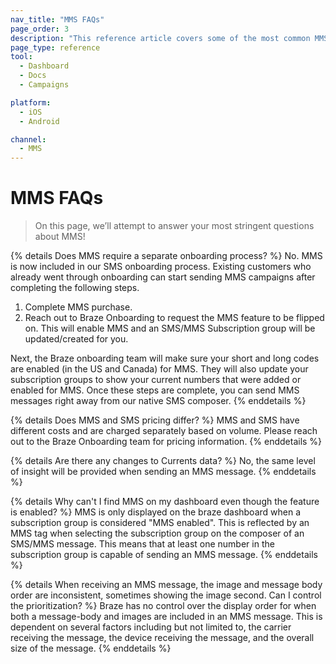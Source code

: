 ```yaml
---
nav_title: "MMS FAQs"
page_order: 3
description: "This reference article covers some of the most common MMS FAQs."
page_type: reference
tool:
  - Dashboard
  - Docs
  - Campaigns

platform:
  - iOS
  - Android

channel:
  - MMS
---
```


# MMS FAQs

> On this page, we’ll attempt to answer your most stringent questions about MMS!

{% details Does MMS require a separate onboarding process? %}
No. MMS is now included in our SMS onboarding process. Existing customers who already went through onboarding can start sending MMS campaigns after completing the following steps. 

1. Complete MMS purchase.
2. Reach out to Braze Onboarding to request the MMS feature to be flipped on. This will enable MMS and an SMS/MMS Subscription group will be updated/created for you. 

Next, the Braze onboarding team will make sure your short and long codes are enabled (in the US and Canada) for MMS. They will also update your subscription groups to show your current numbers that were added or enabled for MMS. 
Once these steps are complete, you can send MMS messages right away from our native SMS composer. 
{% enddetails %}

{% details Does MMS and SMS pricing differ? %}
MMS and SMS have different costs and are charged separately based on volume. Please reach out to the Braze Onboarding team for pricing information.
{% enddetails %}

{% details Are there any changes to Currents data? %}
No, the same level of insight will be provided when sending an MMS message. 
{% enddetails %}

{% details Why can't I find MMS on my dashboard even though the feature is enabled? %}
MMS is only displayed on the braze dashboard when a subscription group is considered "MMS enabled". This is reflected by an MMS tag when selecting the subscription group on the composer of an SMS/MMS message. This means that at least one number in the subscription group is capable of sending an MMS message. 
{% enddetails %}

{% details When receiving an MMS message, the image and message body order are inconsistent, sometimes showing the image second. Can I control the prioritization? %}
Braze has no control over the display order for when both a message-body and images are included in an MMS message. This is dependent on several factors including but not limited to, the carrier receiving the message, the device receiving the message, and the overall size of the message.
{% enddetails %}